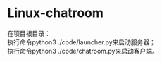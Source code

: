 # Linux-chatroom

在项目根目录：  
执行命令python3 ./code/launcher.py来启动服务器；  
执行命令python3 ./code/chatroom.py来启动客户端。
